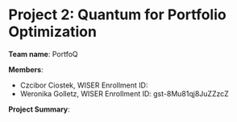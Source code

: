# Project 2: Quantum for Portfolio Optimization

**Team name**: PortfoQ

**Members**:
- Czcibor Ciostek, WISER Enrollment ID:
- Weronika Golletz, WISER Enrollment ID: gst-8Mu81qj8JuZZzcZ

**Project Summary**:
